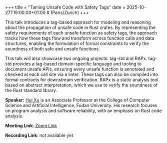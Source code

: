 +++
title = "Taming Unsafe Code with Safety Tags"
date = 2025-10-27T19:00:00+01:00 # (Paris/Zurich)
+++


This talk introduces a tag-based approach for modeling and reasoning about the propagation of unsafe code in Rust crates. By representing the safety requirements of each unsafe function as safety tags, the approach tracks how these tags flow and transform across function calls and data structures, enabling the formulation of formal constraints to verify the soundness of both safe and unsafe functions.

This talk will also showcase two ongoing projects: tag-std and RAPx. tag-std provides a tag-based domain-specific language and tooling to document unsafe APIs, ensuring every unsafe function is annotated and checked at each call site via a linter. These tags can also be compiled into formal contracts for downstream verification. RAPx is a static analysis tool based on abstract interpretation, which we use to verify the soundness of the Rust standard library.

**Speaker:** [Hui Xu](https://hxuhack.github.io/) is an Associate Professor at the College of Computer Science and Artificial Intelligence, Fudan University. His research focuses on program analysis and software reliability, with an emphasis on Rust code analysis.

**Meeting Link**: [Zoom Link](https://ethz.zoom.us/j/67398986159)

**Recording Link**: not available yet
